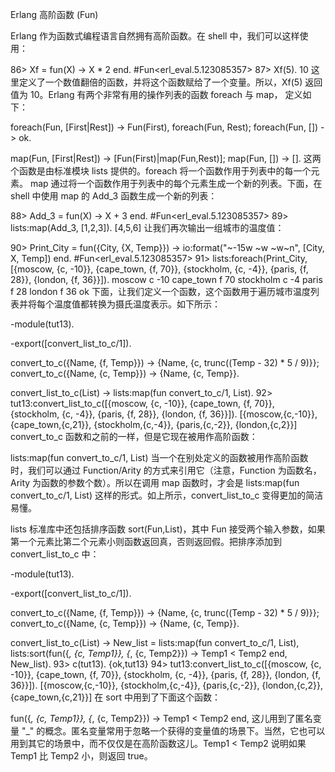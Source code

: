 Erlang 高阶函数 (Fun)

Erlang 作为函数式编程语言自然拥有高阶函数。在 shell 中，我们可以这样使用：

86> Xf = fun(X) -> X * 2 end.
 #Fun<erl_eval.5.123085357>
87> Xf(5).
10
这里定义了一个数值翻倍的函数，并将这个函数赋给了一个变量。所以，Xf(5) 返回值为 10。Erlang 有两个非常有用的操作列表的函数 foreach 与 map， 定义如下：

foreach(Fun, [First|Rest]) ->
    Fun(First),
    foreach(Fun, Rest);
foreach(Fun, []) ->
    ok.

map(Fun, [First|Rest]) -> 
    [Fun(First)|map(Fun,Rest)];
map(Fun, []) -> 
    [].
这两个函数是由标准模块 lists 提供的。foreach 将一个函数作用于列表中的每一个元素。 map 通过将一个函数作用于列表中的每个元素生成一个新的列表。下面，在 shell 中使用 map 的 Add_3 函数生成一个新的列表：

88> Add_3 = fun(X) -> X + 3 end.
 #Fun<erl_eval.5.123085357>
89> lists:map(Add_3, [1,2,3]).
[4,5,6]
让我们再次输出一组城市的温度值：

90> Print_City = fun({City, {X, Temp}}) -> io:format("~-15w ~w ~w~n",
[City, X, Temp]) end.
 #Fun<erl_eval.5.123085357>
91> lists:foreach(Print_City, [{moscow, {c, -10}}, {cape_town, {f, 70}},
{stockholm, {c, -4}}, {paris, {f, 28}}, {london, {f, 36}}]).
moscow          c -10
cape_town       f 70
stockholm       c -4
paris           f 28
london          f 36
ok
下面，让我们定义一个函数，这个函数用于遍历城市温度列表并将每个温度值都转换为摄氏温度表示。如下所示：

-module(tut13).

-export([convert_list_to_c/1]).

convert_to_c({Name, {f, Temp}}) ->
    {Name, {c, trunc((Temp - 32) * 5 / 9)}};
convert_to_c({Name, {c, Temp}}) ->
    {Name, {c, Temp}}.

convert_list_to_c(List) ->
    lists:map(fun convert_to_c/1, List).
92> tut13:convert_list_to_c([{moscow, {c, -10}}, {cape_town, {f, 70}},
{stockholm, {c, -4}}, {paris, {f, 28}}, {london, {f, 36}}]).
[{moscow,{c,-10}},
 {cape_town,{c,21}},
 {stockholm,{c,-4}},
 {paris,{c,-2}},
 {london,{c,2}}]
convert_to_c 函数和之前的一样，但是它现在被用作高阶函数：

lists:map(fun convert_to_c/1, List)
当一个在别处定义的函数被用作高阶函数时，我们可以通过 Function/Arity 的方式来引用它（注意，Function 为函数名，Arity 为函数的参数个数）。所以在调用 map 函数时，才会是 lists:map(fun convert_to_c/1, List) 这样的形式。如上所示，convert_list_to_c 变得更加的简洁易懂。

lists 标准库中还包括排序函数 sort(Fun,List)，其中 Fun 接受两个输入参数，如果第一个元素比第二个元素小则函数返回真，否则返回假。把排序添加到 convert_list_to_c 中：

-module(tut13).

-export([convert_list_to_c/1]).

convert_to_c({Name, {f, Temp}}) ->
    {Name, {c, trunc((Temp - 32) * 5 / 9)}};
convert_to_c({Name, {c, Temp}}) ->
    {Name, {c, Temp}}.

convert_list_to_c(List) ->
    New_list = lists:map(fun convert_to_c/1, List),
    lists:sort(fun({_, {c, Temp1}}, {_, {c, Temp2}}) ->
                       Temp1 < Temp2 end, New_list).
93> c(tut13).
{ok,tut13}
94> tut13:convert_list_to_c([{moscow, {c, -10}}, {cape_town, {f, 70}},
{stockholm, {c, -4}}, {paris, {f, 28}}, {london, {f, 36}}]).
[{moscow,{c,-10}},
 {stockholm,{c,-4}},
 {paris,{c,-2}},
 {london,{c,2}},
 {cape_town,{c,21}}]
在 sort 中用到了下面这个函数：

fun({_, {c, Temp1}}, {_, {c, Temp2}}) -> Temp1 < Temp2 end,
这儿用到了匿名变量 "_" 的概念。匿名变量常用于忽略一个获得的变量值的场景下。当然，它也可以用到其它的场景中，而不仅仅是在高阶函数这儿。Temp1 < Temp2 说明如果 Temp1 比 Temp2 小，则返回 true。